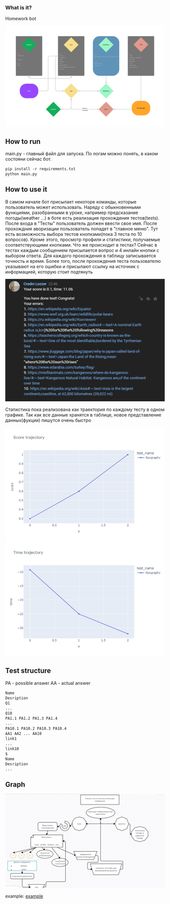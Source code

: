 ### What is it?

Homework bot

![](data/arch.png)

## How to run

main.py - главный файл для запуска. По логам можно понять, в каком состояни сейчас бот.

```
pip install -r requirements.txt
python main.py
```

## How to use it

В самом начале бот присылает некоторе команды, которые пользователь может использовать. Наряду с обыкновенными функциями, разобранными в уроке, например предсказание погоды(weather ...) в боте есть реализация прохождения тестов(tests). После входа в "Тесты" пользователь должен ввести свое имя. После прохождния аворизации пользователь попадет в "главное меню". Тут есть возможность выбора тестов кнопками(пока 3 теста по 10 вопросов). Кроме этого, просмотр профиля и статистики, получаемые соответствующими кнопками. Что же происходит в тестах? Сейчас в  тестах каждым сообщением присылается вопрос и 4 инлайн кнопки с выбором ответа. Для каждого прохождения в таблицу записывается точность и время. Более того, после прохождения теста пользователю указывают на его ошибки и присылают ссылку на источник с информацией, которую стоит подтянуть

![](data/passed.png)


Статистика пока реализована как траектория по каждому тесту в одном графике. Так как все данные хранятся в таблице, новое представление данных(фукции) пишутся очень быстро

![](data/traej.jpg) ![](data/t_traej.jpg)

## Test structure

PA - possible answer
AA - actual answer

```
Name
Desription
Q1
...
Q10
PA1.1 PA1.2 PA1.3 PA1.4
...
PA10.1 PA10.2 PA10.3 PA10.4
AA1 AA2 ... AA10
link1
...
link10
$
Name
Desription
...
```
## Graph

![](data/graph.jpg)


example: [example](data/tests.txt)